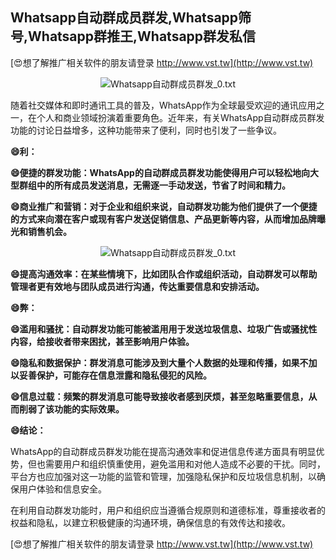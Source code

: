 ## **Whatsapp自动群成员群发,Whatsapp筛号,Whatsapp群推王,Whatsapp群发私信**

[😍想了解推广相关软件的朋友请登录 http://www.vst.tw](http://www.vst.tw)

 <center><img src="https://vst.tw/MP4/tuiguang/png/3.png" alt="Whatsapp自动群成员群发_0.txt"></center>

随着社交媒体和即时通讯工具的普及，WhatsApp作为全球最受欢迎的通讯应用之一，在个人和商业领域扮演着重要角色。近年来，有关WhatsApp自动群成员群发功能的讨论日益增多，这种功能带来了便利，同时也引发了一些争议。

**😄利：**

**😄便捷的群发功能：WhatsApp的自动群成员群发功能使得用户可以轻松地向大型群组中的所有成员发送消息，无需逐一手动发送，节省了时间和精力。**

**😄商业推广和营销：对于企业和组织来说，自动群发功能为他们提供了一个便捷的方式来向潜在客户或现有客户发送促销信息、产品更新等内容，从而增加品牌曝光和销售机会。**

 <center><img src="https://vst.tw/MP4/tuiguang/png/0.png" alt="Whatsapp自动群成员群发_0.txt"></center>

**😄提高沟通效率：在某些情境下，比如团队合作或组织活动，自动群发可以帮助管理者更有效地与团队成员进行沟通，传达重要信息和安排活动。**

**😄弊：**

**😄滥用和骚扰：自动群发功能可能被滥用用于发送垃圾信息、垃圾广告或骚扰性内容，给接收者带来困扰，甚至影响用户体验。**

**😄隐私和数据保护：群发消息可能涉及到大量个人数据的处理和传播，如果不加以妥善保护，可能存在信息泄露和隐私侵犯的风险。**

**😄信息过载：频繁的群发消息可能导致接收者感到厌烦，甚至忽略重要信息，从而削弱了该功能的实际效果。**

**😄结论：**

WhatsApp的自动群成员群发功能在提高沟通效率和促进信息传递方面具有明显优势，但也需要用户和组织慎重使用，避免滥用和对他人造成不必要的干扰。同时，平台方也应加强对这一功能的监管和管理，加强隐私保护和反垃圾信息机制，以确保用户体验和信息安全。

在利用自动群发功能时，用户和组织应当遵循合规原则和道德标准，尊重接收者的权益和隐私，以建立积极健康的沟通环境，确保信息的有效传达和接收。

[😍想了解推广相关软件的朋友请登录 http://www.vst.tw](http://www.vst.tw)



